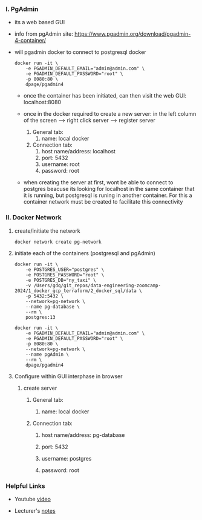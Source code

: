 ### I. PgAdmin

- its a web based GUI

- info from pgAdmin site: https://www.pgadmin.org/download/pgadmin-4-container/

- will pgadmin docker to connect to postgresql docker 

    ``` {bash}
    docker run -it \
        -e PGADMIN_DEFAULT_EMAIL="admin@admin.com" \
        -e PGADMIN_DEFAULT_PASSWORD="root" \
        -p 8080:80 \
        dpage/pgadmin4
    ```
    * once the container has been initiated, can then visit the web GUI: localhost:8080

    * once in the docker required to create a new server: in the left column of the screen —> right click server —> register server
        1. General tab:
            1. name: local docker 
        2. Connection tab:
            1. host name/address: localhost
            2. port: 5432
            3. username: root
            4. password: root

    * when creating the server at first, wont be able to connect to postgres beacuse its looking for localhost in the same container that it is running, but postgresql is runing in another container. For this a container network must be created to facilitate this connectivity 

### II. Docker Network 

1. create/initiate the network 

    ```{bash}
    docker network create pg-network
    ```

2. initiate each of the containers (postgresql and pgAdmin)

    ```{bash}
    docker run -it \
        -e POSTGRES_USER="postgres" \
        -e POSTGRES_PASSWORD="root" \
        -e POSTGRES_DB="ny_taxi" \
        -v /Users/gdq/git_repos/data-engineering-zoomcamp-2024/1_docker_gcp_terraform/2_docker_sql/data \
        -p 5432:5432 \
        --network=pg-network \
        --name pg-database \
        --rm \
        postgres:13

    docker run -it \
        -e PGADMIN_DEFAULT_EMAIL="admin@admin.com" \
        -e PGADMIN_DEFAULT_PASSWORD="root" \
        -p 8080:80 \
        --network=pg-network \
        --name pgAdmin \
        --rm \
        dpage/pgadmin4    
    ```

4. Configure within GUI interphase in browser

    1. create server 

        1. General tab:

            1. name: local docker 

        2. Connection tab:

            1. host name/address: pg-database

            2. port: 5432

            3. username: postgres

            4. password: root


### Helpful Links

* Youtube [video](https://www.youtube.com/watch?v=hCAIVe9N0ow&t=127s)

* Lecturer's [notes](https://docs.google.com/document/d/e/2PACX-1vRJUuGfzgIdbkalPgg2nQ884CnZkCg314T_OBq-_hfcowPxNIA0-z5OtMTDzuzute9VBHMjNYZFTCc1/pub)